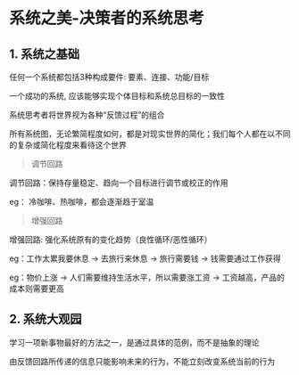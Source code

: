 # 系统之美-决策者的系统思考

## 1. 系统之基础

任何一个系统都包括3种构成要件: 要素、连接、功能/目标

一个成功的系统, 应该能够实现个体目标和系统总目标的一致性

系统思考者将世界视为各种“反馈过程”的组合

所有系统图，无论繁简程度如何，都是对现实世界的简化；我们每个人都在以不同的复杂或简化程度来看待这个世界

> 调节回路

调节回路：保持存量稳定、趋向一个目标进行调节或校正的作用

eg： 冷咖啡、热咖啡，都会逐渐趋于室温

> 增强回路

增强回路: 强化系统原有的变化趋势（良性循环/恶性循环）

eg：工作太累我要休息 -> 去旅行来休息 -> 旅行需要钱 -> 钱需要通过工作获得

eg：物价上涨 -> 人们需要维持生活水平，所以需要涨工资 -> 工资越高，产品的成本则需要更高


## 2. 系统大观园

学习一项新事物最好的方法之一，是通过具体的范例，而不是抽象的理论

由反馈回路所传递的信息只能影响未来的行为，不能立刻改变系统当前的行为


